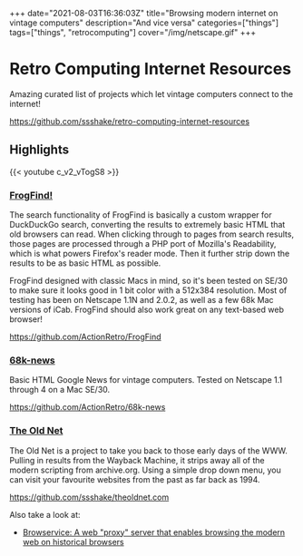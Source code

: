 +++
date="2021-08-03T16:36:03Z"
title="Browsing modern internet on vintage computers"
description="And vice versa"
categories=["things"]
tags=["things", "retrocomputing"]
cover="/img/netscape.gif"
+++

# Retro Computing Internet Resources
Amazing curated list of projects which let vintage computers connect to the internet!

https://github.com/ssshake/retro-computing-internet-resources


## Highlights

{{< youtube c_v2_vTogS8 >}}

### [FrogFind!](http://www.frogfind.com/)
The search functionality of FrogFind is basically a custom wrapper for DuckDuckGo search, converting the results to extremely basic HTML that old browsers can read. When clicking through to pages from search results, those pages are processed through a PHP port of Mozilla's Readability, which is what powers Firefox's reader mode. Then it further strip down the results to be as basic HTML as possible.

FrogFind designed with classic Macs in mind, so it's been tested on SE/30 to make sure it looks good in 1 bit color with a 512x384 resolution. Most of testing has been on Netscape 1.1N and 2.0.2, as well as a few 68k Mac versions of iCab. FrogFind should also work great on any text-based web browser!

https://github.com/ActionRetro/FrogFind

### [68k-news](http://68k.news/)
Basic HTML Google News for vintage computers. Tested on Netscape 1.1 through 4 on a Mac SE/30.

https://github.com/ActionRetro/68k-news


### [The Old Net](http://theoldnet.com/)
The Old Net is a project to take you back to those early days of the WWW. Pulling in results from the Wayback Machine, it strips away all of the modern scripting from archive.org. Using a simple drop down menu, you can visit your favourite websites from the past as far back as 1994.

https://github.com/ssshake/theoldnet.com

Also take a look at:
* [Browservice: A web "proxy" server that enables browsing the modern web on historical browsers](/posts/browservice)